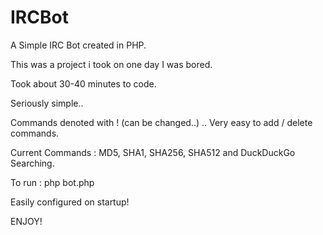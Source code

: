 IRCBot
======

A Simple IRC Bot created in PHP.

This was a project i took on one day I was bored.

Took about 30-40 minutes to code.

Seriously simple..

Commands denoted with ! (can be changed..) .. Very easy to add / delete commands.

Current Commands : 
MD5, SHA1, SHA256, SHA512 and DuckDuckGo Searching.

To run :  php bot.php

Easily configured on startup!

ENJOY! 